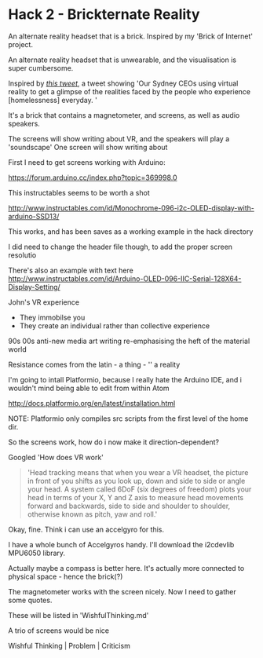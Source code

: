 # Hack 2 - Brickternate Reality

An alternate reality headset that is a brick. Inspired by my 'Brick of Internet' project.

An alternate reality headset that is unwearable, and the visualisation is super cumbersome.

Inspired by [_this tweet_](https://twitter.com/CEOSleepout/status/877812107168763904), a tweet showing 'Our Sydney CEOs using virtual reality to get a glimpse of the realities faced by the people who experience [homelessness] everyday. '

It's a brick that contains a magnetometer, and screens, as well as audio speakers.

The screens will show writing about VR, and the speakers will play a 'soundscape'
One screen will show writing about

First I need to get screens working with Arduino:

https://forum.arduino.cc/index.php?topic=369998.0

This instructables seems to be worth a shot

http://www.instructables.com/id/Monochrome-096-i2c-OLED-display-with-arduino-SSD13/

This works, and has been saves as a working example in the hack directory

I did need to change the header file though, to add the proper screen resolutio

There's also an example with text here http://www.instructables.com/id/Arduino-OLED-096-IIC-Serial-128X64-Display-Setting/

John's VR experience
- They immobilse you
- They create an individual rather than collective experience

90s 00s anti-new media art writing re-emphasising the heft of the material world

Resistance comes from the latin - a thing - '' a reality

I'm going to intall Platformio, because I really hate the Arduino IDE, and i wouldn't mind being able to edit from within Atom

http://docs.platformio.org/en/latest/installation.html

NOTE: Platformio only compiles src scripts from the first level of the home dir.

So the screens work, how do i now make it direction-dependent?

Googled 'How does VR work'

> 'Head tracking means that when you wear a VR headset, the picture in front of you shifts as you look up, down and side to side or angle your head. A system called 6DoF (six degrees of freedom) plots your head in terms of your X, Y and Z axis to measure head movements forward and backwards, side to side and shoulder to shoulder, otherwise known as pitch, yaw and roll.'

Okay, fine. Think i can use an accelgyro for this.

I have a whole bunch of Accelgyros handy. I'll download the i2cdevlib MPU6050 library.

Actually maybe a compass is better here. It's actually more connected to physical space - hence the brick(?)

The magnetometer works with the screen nicely. Now I need to gather some quotes.

These will be listed in 'WishfulThinking.md'

A trio of screens would be nice

Wishful Thinking | Problem | Criticism
